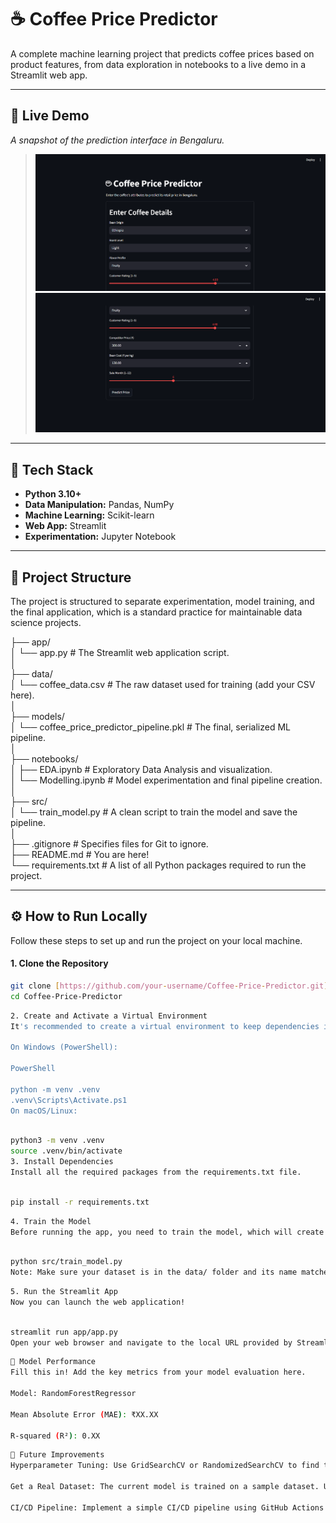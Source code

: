 # ☕ Coffee Price Predictor

A complete machine learning project that predicts coffee prices based on product features, from data exploration in notebooks to a live demo in a Streamlit web app.

---

## 🚀 Live Demo
*A snapshot of the prediction interface in Bengaluru.*

> ![Coffee Price Predictor Demo 1](assets/demo1.png)
> ![Coffee Price Predictor Demo 2](assets/demo2.png)


---

## 🔧 Tech Stack

* **Python 3.10+**
* **Data Manipulation:** Pandas, NumPy
* **Machine Learning:** Scikit-learn
* **Web App:** Streamlit
* **Experimentation:** Jupyter Notebook

---

## 📂 Project Structure

The project is structured to separate experimentation, model training, and the final application, which is a standard practice for maintainable data science projects. <br>

├── app/<br>
│   └── app.py              # The Streamlit web application script. <br>
│<br>
├── data/<br>
│   └── coffee_data.csv     # The raw dataset used for training (add your CSV here). <br>
│<br>
├── models/<br>
│   └── coffee_price_predictor_pipeline.pkl # The final, serialized ML pipeline.<br>
│<br>
├── notebooks/<br>
│   ├── EDA.ipynb           # Exploratory Data Analysis and visualization.<br>
│   └── Modelling.ipynb     # Model experimentation and final pipeline creation.<br>
│<br>
├── src/<br>
│   └── train_model.py      # A clean script to train the model and save the pipeline.<br>
│<br>
├── .gitignore              # Specifies files for Git to ignore.<br>
├── README.md               # You are here!<br>
└── requirements.txt        # A list of all Python packages required to run the project.<br>


---

## ⚙️ How to Run Locally

Follow these steps to set up and run the project on your local machine.

#### **1. Clone the Repository**
```bash
git clone [https://github.com/your-username/Coffee-Price-Predictor.git](https://github.com/your-username/Coffee-Price-Predictor.git)
cd Coffee-Price-Predictor

```
```bash
2. Create and Activate a Virtual Environment
It's recommended to create a virtual environment to keep dependencies isolated.

On Windows (PowerShell):

PowerShell

python -m venv .venv
.venv\Scripts\Activate.ps1
On macOS/Linux:
```

```Bash

python3 -m venv .venv
source .venv/bin/activate
3. Install Dependencies
Install all the required packages from the requirements.txt file.
```

```Bash

pip install -r requirements.txt
```

```Bash
4. Train the Model
Before running the app, you need to train the model, which will create the .pkl file in the models/ directory.
```

```Bash

python src/train_model.py
Note: Make sure your dataset is in the data/ folder and its name matches the one in the train_model.py script.
```

```Bash
5. Run the Streamlit App
Now you can launch the web application!
```

```Bash

streamlit run app/app.py
Open your web browser and navigate to the local URL provided by Streamlit (usually http://localhost:8501).
```

```bash
🎯 Model Performance
Fill this in! Add the key metrics from your model evaluation here.

Model: RandomForestRegressor

Mean Absolute Error (MAE): ₹XX.XX

R-squared (R²): 0.XX
```

```bash
🔮 Future Improvements
Hyperparameter Tuning: Use GridSearchCV or RandomizedSearchCV to find the optimal model parameters.

Get a Real Dataset: The current model is trained on a sample dataset. Using a larger, real-world dataset would improve performance and relevance.

CI/CD Pipeline: Implement a simple CI/CD pipeline using GitHub Actions to automatically test and deploy the application.
```
